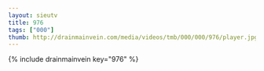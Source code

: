 ```yaml
--- 
layout: sieutv
title: 976
tags: ["000"]
thumb: http://drainmainvein.com/media/videos/tmb/000/000/976/player.jpg
---
```

{% include drainmainvein key="976" %} 
